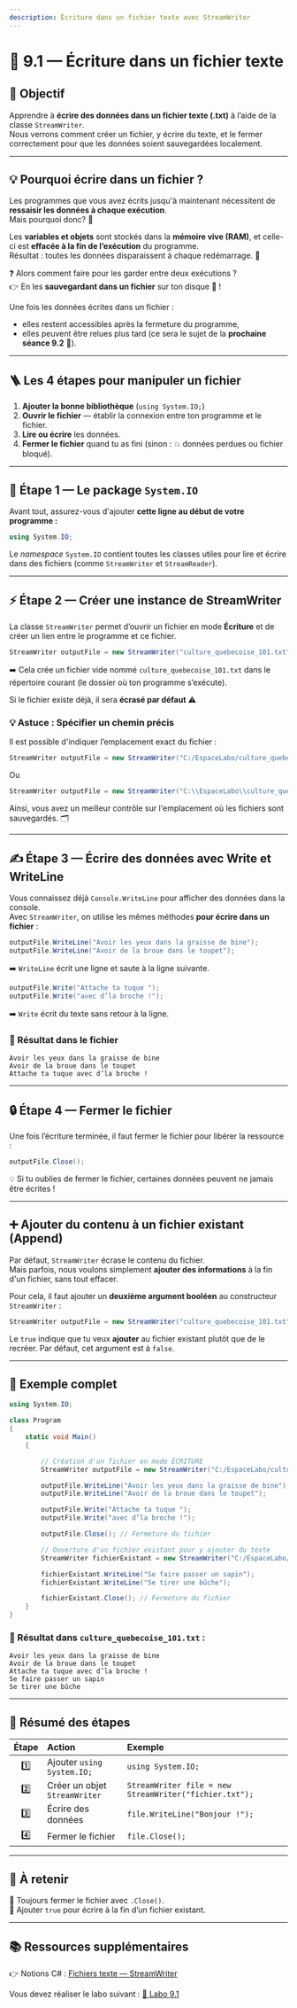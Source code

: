 ```yaml
---
description: Écriture dans un fichier texte avec StreamWriter
---
```


# 🧾 9.1 — Écriture dans un fichier texte

## 🎯 Objectif

Apprendre à **écrire des données dans un fichier texte (.txt)** à l’aide de la classe `StreamWriter`.  
Nous verrons comment créer un fichier, y écrire du texte, et le fermer correctement pour que les données soient sauvegardées localement.

---

## 💡 Pourquoi écrire dans un fichier ?

Les programmes que vous avez écrits jusqu'à maintenant nécessitent de **ressaisir les données à chaque exécution**.  
Mais pourquoi donc? 🤔

Les **variables et objets** sont stockés dans la **mémoire vive (RAM)**, et celle-ci est **effacée à la fin de l’exécution** du programme.  
Résultat : toutes les données disparaissent à chaque redémarrage. 👻

❓ Alors comment faire pour les garder entre deux exécutions ?  
👉 En les **sauvegardant dans un fichier** sur ton disque 💾 !

Une fois les données écrites dans un fichier :
- elles restent accessibles après la fermeture du programme,
- elles peuvent être relues plus tard (ce sera le sujet de la **prochaine séance 9.2** 👀).

---

## 🪜 Les 4 étapes pour manipuler un fichier

1. **Ajouter la bonne bibliothèque** (`using System.IO;`)
2. **Ouvrir le fichier** — établir la connexion entre ton programme et le fichier.
3. **Lire ou écrire** les données.
4. **Fermer le fichier** quand tu as fini (sinon : 💥 données perdues ou fichier bloqué).

---

## 🧰 Étape 1 — Le package `System.IO`

Avant tout, assurez-vous d'ajouter **cette ligne au début de votre programme :**

```csharp
using System.IO;
```

Le _namespace_ `System.IO` contient toutes les classes utiles pour lire et écrire dans des fichiers (comme `StreamWriter` et `StreamReader`).

---

## ⚡ Étape 2 — Créer une instance de StreamWriter

La classe `StreamWriter` permet d’ouvrir un fichier en mode **Écriture** et de créer un lien entre le programme et ce fichier.

```csharp
StreamWriter outputFile = new StreamWriter("culture_quebecoise_101.txt");
```
➡️ Cela crée un fichier vide nommé `culture_quebecoise_101.txt` dans le répertoire courant (le dossier où ton programme s’exécute).

Si le fichier existe déjà, il sera **écrasé par défaut** ⚠️

### 💡 Astuce : Spécifier un chemin précis

Il est possible d'indiquer l’emplacement exact du fichier :

```csharp
StreamWriter outputFile = new StreamWriter("C:/EspaceLabo/culture_quebecoise_101.txt");
```
Ou
```csharp
StreamWriter outputFile = new StreamWriter("C:\\EspaceLabo\\culture_quebecoise_101.txt");
```

Ainsi, vous avez un meilleur contrôle sur l'emplacement où les fichiers sont sauvegardés. 🗂️

---

## ✍️ Étape 3 — Écrire des données avec Write et WriteLine

Vous connaissez déjà `Console.WriteLine` pour afficher des données dans la console.  
Avec `StreamWriter`, on utilise les mêmes méthodes **pour écrire dans un fichier** :

```csharp
outputFile.WriteLine("Avoir les yeux dans la graisse de bine");
outputFile.WriteLine("Avoir de la broue dans le toupet");
```
➡️ `WriteLine` écrit une ligne et saute à la ligne suivante.

```csharp
outputFile.Write("Attache ta tuque ");
outputFile.Write("avec d’la broche !");
```
➡️ `Write` écrit du texte sans retour à la ligne.

### 🧾 Résultat dans le fichier

```
Avoir les yeux dans la graisse de bine
Avoir de la broue dans le toupet
Attache ta tuque avec d’la broche !
```

---

## 🔒 Étape 4 — Fermer le fichier

Une fois l’écriture terminée, il faut fermer le fichier pour libérer la ressource :

```csharp
outputFile.Close();
```

💡 Si tu oublies de fermer le fichier, certaines données peuvent ne jamais être écrites !

---

## ➕ Ajouter du contenu à un fichier existant (Append)

Par défaut, `StreamWriter` écrase le contenu du fichier.  
Mais parfois, nous voulons simplement **ajouter des informations** à la fin d'un fichier, sans tout effacer.

Pour cela, il faut ajouter un **deuxième argument booléen** au constructeur `StreamWriter` :

```csharp
StreamWriter outputFile = new StreamWriter("culture_quebecoise_101.txt", true);
```
Le `true` indique que tu veux **ajouter** au fichier existant plutôt que de le recréer.
Par défaut, cet argument est à `false`.

---

## 🧩 Exemple complet

```csharp
using System.IO;

class Program
{
    static void Main()
    {

        // Création d'un fichier en mode ÉCRITURE
        StreamWriter outputFile = new StreamWriter("C:/EspaceLabo/culture_quebecoise_101.txt");

        outputFile.WriteLine("Avoir les yeux dans la graisse de bine");
        outputFile.WriteLine("Avoir de la broue dans le toupet");

        outputFile.Write("Attache ta tuque ");
        outputFile.Write("avec d’la broche !");

        outputFile.Close(); // Fermeture du fichier

        // Ouverture d'un fichier existant pour y ajouter du texte
        StreamWriter fichierExistant = new StreamWriter("C:/EspaceLabo/culture_quebecoise_101.txt", true);

        fichierExistant.WriteLine("Se faire passer un sapin");
        fichierExistant.WriteLine("Se tirer une bûche");

        fichierExistant.Close(); // Fermeture du fichier
    }
}
```

### 🧾 Résultat dans `culture_quebecoise_101.txt` :

```
Avoir les yeux dans la graisse de bine
Avoir de la broue dans le toupet
Attache ta tuque avec d’la broche !
Se faire passer un sapin
Se tirer une bûche
```

---

## 🧩 Résumé des étapes

| Étape | Action | Exemple |
|:--:|:--|:--|
| 1️⃣ | Ajouter `using System.IO;` | `using System.IO;` |
| 2️⃣ | Créer un objet `StreamWriter` | `StreamWriter file = new StreamWriter("fichier.txt");` |
| 3️⃣ | Écrire des données | `file.WriteLine("Bonjour !");` |
| 4️⃣ | Fermer le fichier | `file.Close();` |

---

## 🧭 À retenir
  
🔹 Toujours fermer le fichier avec `.Close()`.  
🔹 Ajouter `true` pour écrire à la fin d’un fichier existant.

---

## 📚 Ressources supplémentaires

👉 Notions C# : [Fichiers texte — StreamWriter](https://info.cegepmontpetit.ca/notions-csharp/documentation/fichier-texte#la-classe-streamwriter--%C3%A9criture-dans-un-fichier-texte)


Vous devez réaliser le labo suivant :
 [🧪 Labo 9.1](/laboratoire/laboratoire9.1)